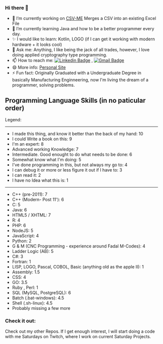 ### Hi there 👋

<!--
**bnorthern42/bnorthern42** is a ✨ _special_ ✨ repository because its `README.md` (this file) appears on your GitHub profile.
[1.1]: https://github.com/bnorthern42/bnorthern42/blob/main/Resources/Icons/icons8-linkedin-64.png "linkedin"
-->

- 🔭 I’m currently working on [CSV-ME](https://github.com/bnorthern42/CSV-Merge-to-Excel) Merges a CSV into an existing Excel File
- 🌱 I’m currently learning Java and how to be a better programmer every day. 
- ✨ I would like to learn: Kotlin, LOGO (if I can get it working with modern hardware + it looks cool)
- 💬 Ask me: Anything, I like being the jack of all trades, however, I love doing applied cryptography type programming. 
- 📫 How to reach me: [![Linkedin Badge](https://img.shields.io/badge/-LinkedIn-blue?style=flat-square&logo=Linkedin&logoColor=white&link=https://www.linkedin.com/in/brad-northern-83666147/)](https://www.linkedin.com/in/brad-northern-83666147/) , [![Gmail Badge](https://img.shields.io/badge/-Gmail-c14438?style=flat-square&logo=Gmail&logoColor=white&link=mailto:bradn4@gmail.com)](mailto:bradn4@gmail.com)
- 😄 More info: [Personal Site](https://bnorthern.info)
- ⚡ Fun fact: Originally Graduated with a Undergraduate Degree in basically Manufacturing Enginneering, now I'm living the dream of a programmer, solving problems. 


## Programming Language Skills (in no paticular order)

Legend:
****************************************
* I made this thing, and know it better than the back of my hand: 10
* I could Write a book on this: 9
* I'm an expert: 8
* Advanced working Knowledge: 7
* Intermediate. Good enought to do what needs to be done: 6
* Somewhat know what I'm doing: 5
* I've done programming in this, but not always my go to: 4
* I can debug it or more or less figure it out if I have to: 3
* I can read it: 2
* I have no Idea what this is: 1 
******************************************

* C++ (pre-2011): 7
* C++ (Modern- Post 11'): 6
* C: 5
* Java: 6
* HTML5 / XHTML: 7
* R: 4
* PHP: 6
* NodeJS: 5
* JavaScript: 4
* Python: 2
* G & M (CNC Programming - experience around Fadal M-Codes): 4
* Ladder Logic (AB): 5
* C#: 3
* Fortran: 1
* LISP, LOGO, Pascal, COBOL, Basic (anything old as the apple II): 1
* Assembly: 1.5
* CSS: 4
* GO: 3.5
* Ruby , Perl: 1
* SQL (MySQL, PostgreSQL): 6
* Batch (.bat-windows): 4.5
* Shell (.sh-linux): 4.5
* Probably missing a few more

### Check it out:

Check out my other Repos. If I get enough interest, I will start doing a code with me Saturdays on Twitch, where I work on current Saturday Projects. 




